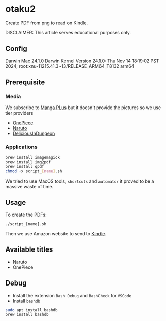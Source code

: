 # otaku2
Create PDF from png to read on Kindle.

DISCLAIMER: This article serves educational purposes only.

## Config 
Darwin Mac 24.1.0 Darwin Kernel Version 24.1.0: Thu Nov 14 18:19:02 PST 2024; root:xnu-11215.41.3~13/RELEASE_ARM64_T8132 arm64

## Prerequisite

### Media

We subscribe to [Manga PLus](https://www.viz.com/](https://mangaplus.shueisha.co.jp/updates)) but it doesn't provide the pictures so we use tier providers 
- [OnePiece](https://nyaa.si/view/1943212)
- [Naruto](https://nyaa.si/view/1619360)
- [DeliciousInDungeon](https://nyaa.si/view/1849177)


### Applications
```Bash
brew install imagemagick
brew install img2pdf
brew install qpdf
chmod +x script_[name].sh
```
We tried to use MacOS tools, `shortcuts` and `automator` it proved to be a massive waste of time.

## Usage

To create the PDFs:
```Bash
./script_[name].sh
```
Then we use Amazon website to send to [Kindle](https://www.amazon.com/sendtokindle).

## Available titles

- Naruto
- OnePiece

## Debug

- Install the extension `Bash Debug` and `BashCheck` for `VSCode`
- Install `bashdb`

```Bash
sudo apt install bashdb
brew install bashdb
```

